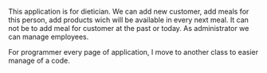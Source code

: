 This application is for dietician. We can add new customer, add meals for this person, add products wich will be available in every next meal. It can not be to add meal for customer at the past or today. As administrator we can manage employees.

For programmer every page of application, I move to another class to easier manage of a code.
